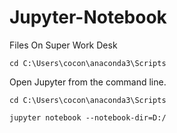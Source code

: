 # Jupyter-Notebook 

Files On Super Work Desk
```
cd C:\Users\cocon\anaconda3\Scripts
```

Open Jupyter from the command line.
```
cd C:\Users\cocon\anaconda3\Scripts

jupyter notebook --notebook-dir=D:/
```
